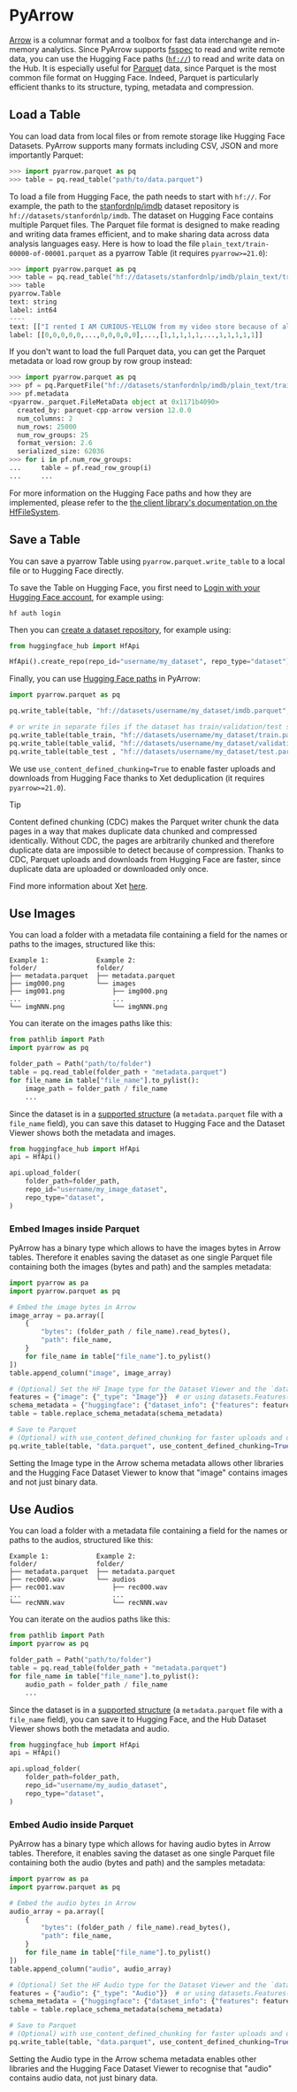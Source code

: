 # PyArrow

[Arrow](https://github.com/apache/arrow) is a columnar format and a toolbox for fast data interchange and in-memory analytics.
Since PyArrow supports [fsspec](https://filesystem-spec.readthedocs.io) to read and write remote data, you can use the Hugging Face paths ([`hf://`](/docs/huggingface_hub/guides/hf_file_system#integrations)) to read and write data on the Hub.
It is especially useful for [Parquet](https://parquet.apache.org/) data, since Parquet is the most common file format on Hugging Face.
Indeed, Parquet is particularly efficient thanks to its structure, typing, metadata and compression.

## Load a Table

You can load data from local files or from remote storage like Hugging Face Datasets. PyArrow supports many formats including CSV, JSON and more importantly Parquet:

```python
>>> import pyarrow.parquet as pq
>>> table = pq.read_table("path/to/data.parquet")
```

To load a file from Hugging Face, the path needs to start with `hf://`. For example, the path to the [stanfordnlp/imdb](https://huggingface.co/datasets/stanfordnlp/imdb) dataset repository is `hf://datasets/stanfordnlp/imdb`. The dataset on Hugging Face contains multiple Parquet files. The Parquet file format is designed to make reading and writing data frames efficient, and to make sharing data across data analysis languages easy. Here is how to load the file `plain_text/train-00000-of-00001.parquet` as a pyarrow Table (it requires `pyarrow>=21.0`):

```python
>>> import pyarrow.parquet as pq
>>> table = pq.read_table("hf://datasets/stanfordnlp/imdb/plain_text/train-00000-of-00001.parquet")
>>> table
pyarrow.Table
text: string
label: int64
----
text: [["I rented I AM CURIOUS-YELLOW from my video store because of all the controversy that surrounded it (... 1542 chars omitted)", ...],...,[..., "The story centers around Barry McKenzie who must go to England if he wishes to claim his inheritan (... 221 chars omitted)"]]
label: [[0,0,0,0,0,...,0,0,0,0,0],...,[1,1,1,1,1,...,1,1,1,1,1]]
```

If you don't want to load the full Parquet data, you can get the Parquet metadata or load row group by row group instead:

```python
>>> import pyarrow.parquet as pq
>>> pf = pq.ParquetFile("hf://datasets/stanfordnlp/imdb/plain_text/train-00000-of-00001.parquet")
>>> pf.metadata
<pyarrow._parquet.FileMetaData object at 0x1171b4090>
  created_by: parquet-cpp-arrow version 12.0.0
  num_columns: 2
  num_rows: 25000
  num_row_groups: 25
  format_version: 2.6
  serialized_size: 62036
>>> for i in pf.num_row_groups:
...     table = pf.read_row_group(i)
...     ...
```

For more information on the Hugging Face paths and how they are implemented, please refer to the [the client library's documentation on the HfFileSystem](/docs/huggingface_hub/guides/hf_file_system).

## Save a Table

You can save a pyarrow Table using `pyarrow.parquet.write_table` to a local file or to Hugging Face directly.

To save the Table on Hugging Face, you first need to [Login with your Hugging Face account](/docs/huggingface_hub/quick-start#login), for example using:

```
hf auth login
```

Then you can [create a dataset repository](/docs/huggingface_hub/quick-start#create-a-repository), for example using:

```python
from huggingface_hub import HfApi

HfApi().create_repo(repo_id="username/my_dataset", repo_type="dataset")
```

Finally, you can use [Hugging Face paths](/docs/huggingface_hub/guides/hf_file_system#integrations) in PyArrow:

```python
import pyarrow.parquet as pq

pq.write_table(table, "hf://datasets/username/my_dataset/imdb.parquet", use_content_defined_chunking=True)

# or write in separate files if the dataset has train/validation/test splits
pq.write_table(table_train, "hf://datasets/username/my_dataset/train.parquet", use_content_defined_chunking=True)
pq.write_table(table_valid, "hf://datasets/username/my_dataset/validation.parquet", use_content_defined_chunking=True)
pq.write_table(table_test , "hf://datasets/username/my_dataset/test.parquet", use_content_defined_chunking=True)
```

We use `use_content_defined_chunking=True` to enable faster uploads and downloads from Hugging Face thanks to Xet deduplication (it requires `pyarrow>=21.0`).

> [!TIP]
> Content defined chunking (CDC) makes the Parquet writer chunk the data pages in a way that makes duplicate data chunked and compressed identically.
> Without CDC, the pages are arbitrarily chunked and therefore duplicate data are impossible to detect because of compression.
> Thanks to CDC, Parquet uploads and downloads from Hugging Face are faster, since duplicate data are uploaded or downloaded only once.

Find more information about Xet [here](https://huggingface.co/join/xet).

## Use Images

You can load a folder with a metadata file containing a field for the names or paths to the images, structured like this:

```
Example 1:            Example 2:
folder/               folder/
├── metadata.parquet  ├── metadata.parquet
├── img000.png        └── images
├── img001.png            ├── img000.png
...                       ...
└── imgNNN.png            └── imgNNN.png
```

You can iterate on the images paths like this:

```python
from pathlib import Path
import pyarrow as pq

folder_path = Path("path/to/folder")
table = pq.read_table(folder_path + "metadata.parquet")
for file_name in table["file_name"].to_pylist():
    image_path = folder_path / file_name
    ...
```

Since the dataset is in a [supported structure](https://huggingface.co/docs/hub/en/datasets-image#additional-columns) (a `metadata.parquet` file with a `file_name` field), you can save this dataset to Hugging Face and the Dataset Viewer shows both the metadata and images.

```python
from huggingface_hub import HfApi
api = HfApi()

api.upload_folder(
    folder_path=folder_path,
    repo_id="username/my_image_dataset",
    repo_type="dataset",
)
```

### Embed Images inside Parquet

PyArrow has a binary type which allows to have the images bytes in Arrow tables. Therefore it enables saving the dataset as one single Parquet file containing both the images (bytes and path) and the samples metadata:

```python
import pyarrow as pa
import pyarrow.parquet as pq

# Embed the image bytes in Arrow
image_array = pa.array([
    {
        "bytes": (folder_path / file_name).read_bytes(),
        "path": file_name,
    }
    for file_name in table["file_name"].to_pylist()
])
table.append_column("image", image_array)

# (Optional) Set the HF Image type for the Dataset Viewer and the `datasets` library
features = {"image": {"_type": "Image"}}  # or using datasets.Features(...).to_dict()
schema_metadata = {"huggingface": {"dataset_info": {"features": features}}}
table = table.replace_schema_metadata(schema_metadata)

# Save to Parquet
# (Optional) with use_content_defined_chunking for faster uploads and downloads
pq.write_table(table, "data.parquet", use_content_defined_chunking=True)
```

Setting the Image type in the Arrow schema metadata allows other libraries and the Hugging Face Dataset Viewer to know that "image" contains images and not just binary data.

## Use Audios

You can load a folder with a metadata file containing a field for the names or paths to the audios, structured like this:

```
Example 1:            Example 2:
folder/               folder/
├── metadata.parquet  ├── metadata.parquet
├── rec000.wav        └── audios
├── rec001.wav            ├── rec000.wav
...                       ...
└── recNNN.wav            └── recNNN.wav
```

You can iterate on the audios paths like this:

```python
from pathlib import Path
import pyarrow as pq

folder_path = Path("path/to/folder")
table = pq.read_table(folder_path + "metadata.parquet")
for file_name in table["file_name"].to_pylist():
    audio_path = folder_path / file_name
    ...
```

Since the dataset is in a [supported structure](https://huggingface.co/docs/hub/en/datasets-audio#additional-columns) (a `metadata.parquet` file with a `file_name` field), you can save it to Hugging Face, and the Hub Dataset Viewer shows both the metadata and audio. 

```python
from huggingface_hub import HfApi
api = HfApi()

api.upload_folder(
    folder_path=folder_path,
    repo_id="username/my_audio_dataset",
    repo_type="dataset",
)
```

### Embed Audio inside Parquet

PyArrow has a binary type which allows for having audio bytes in Arrow tables. Therefore, it enables saving the dataset as one single Parquet file containing both the audio (bytes and path) and the samples metadata:

```python
import pyarrow as pa
import pyarrow.parquet as pq

# Embed the audio bytes in Arrow
audio_array = pa.array([
    {
        "bytes": (folder_path / file_name).read_bytes(),
        "path": file_name,
    }
    for file_name in table["file_name"].to_pylist()
])
table.append_column("audio", audio_array)

# (Optional) Set the HF Audio type for the Dataset Viewer and the `datasets` library
features = {"audio": {"_type": "Audio"}}  # or using datasets.Features(...).to_dict()
schema_metadata = {"huggingface": {"dataset_info": {"features": features}}}
table = table.replace_schema_metadata(schema_metadata)

# Save to Parquet
# (Optional) with use_content_defined_chunking for faster uploads and downloads
pq.write_table(table, "data.parquet", use_content_defined_chunking=True)
```

Setting the Audio type in the Arrow schema metadata enables other libraries and the Hugging Face Dataset Viewer to recognise that "audio" contains audio data, not just binary data.
